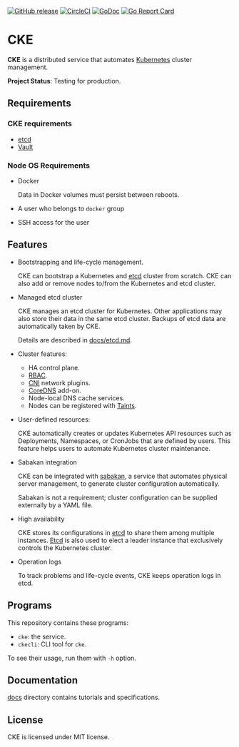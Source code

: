 [![GitHub release](https://img.shields.io/github/release/cybozu-go/cke.svg?maxAge=60)][releases]
[![CircleCI](https://circleci.com/gh/cybozu-go/cke.svg?style=svg)](https://circleci.com/gh/cybozu-go/cke)
[![GoDoc](https://godoc.org/github.com/cybozu-go/cke?status.svg)][godoc]
[![Go Report Card](https://goreportcard.com/badge/github.com/cybozu-go/cke)](https://goreportcard.com/report/github.com/cybozu-go/cke)

CKE
===

**CKE** is a distributed service that automates [Kubernetes][] cluster management.

**Project Status**: Testing for production.

Requirements
------------

### CKE requirements

* [etcd][]
* [Vault][]

### Node OS Requirements

* Docker

    Data in Docker volumes must persist between reboots.

* A user who belongs to `docker` group
* SSH access for the user

Features
--------

* Bootstrapping and life-cycle management.

    CKE can bootstrap a Kubernetes and [etcd][] cluster from scratch.
    CKE can also add or remove nodes to/from the Kubernetes and etcd cluster.

* Managed etcd cluster

    CKE manages an etcd cluster for Kubernetes.
    Other applications may also store their data in the same etcd cluster.
    Backups of etcd data are automatically taken by CKE.

    Details are described in [docs/etcd.md](docs/etcd.md).

* Cluster features:

    * HA control plane.
    * [RBAC][].
    * [CNI][] network plugins.
    * [CoreDNS][] add-on.
    * Node-local DNS cache services.
    * Nodes can be registered with [Taints][].

* User-defined resources:

    CKE automatically creates or updates Kubernetes API resources such as Deployments,
    Namespaces, or CronJobs that are defined by users.  This feature helps users to
    automate Kubernetes cluster maintenance.

* Sabakan integration

    CKE can be integrated with [sabakan][], a service that automates physical
    server management, to generate cluster configuration automatically.

    Sabakan is not a requirement; cluster configuration can be supplied
    externally by a YAML file.

* High availability

    CKE stores its configurations in [etcd][] to share them among multiple instances.
    [Etcd][etcd] is also used to elect a leader instance that exclusively controls
    the Kubernetes cluster.

* Operation logs

    To track problems and life-cycle events, CKE keeps operation logs in etcd.

Programs
--------

This repository contains these programs:

* `cke`: the service.
* `ckecli`: CLI tool for `cke`.

To see their usage, run them with `-h` option.

Documentation
-------------

[docs](docs/) directory contains tutorials and specifications.

License
-------

CKE is licensed under MIT license.

[releases]: https://github.com/cybozu-go/cke/releases
[godoc]: https://godoc.org/github.com/cybozu-go/cke
[Kubernetes]: https://kubernetes.io/
[etcd]: https://github.com/etcd-io/etcd
[Vault]: https://www.vaultproject.io
[RBAC]: https://kubernetes.io/docs/reference/access-authn-authz/rbac/
[CNI]: https://kubernetes.io/docs/concepts/extend-kubernetes/compute-storage-net/network-plugins/
[CoreDNS]: https://coredns.io/
[sabakan]: https://github.com/cybozu-go/sabakan
[Taints]: https://kubernetes.io/docs/concepts/configuration/taint-and-toleration/
